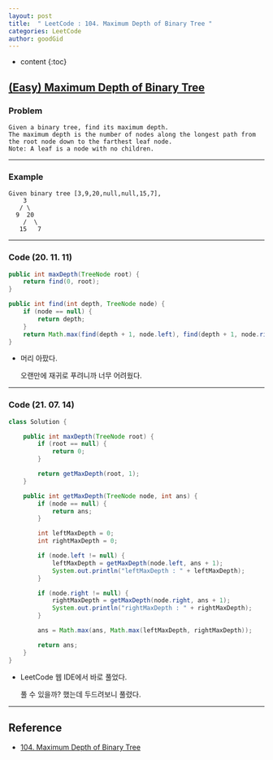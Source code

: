 ```yaml
---
layout: post
title:  " LeetCode : 104. Maximum Depth of Binary Tree "
categories: LeetCode
author: goodGid
---
```

* content
{:toc}

## [(Easy) Maximum Depth of Binary Tree](https://leetcode.com/problems/maximum-depth-of-binary-tree/)

### Problem

```
Given a binary tree, find its maximum depth.
The maximum depth is the number of nodes along the longest path from the root node down to the farthest leaf node.
Note: A leaf is a node with no children.
```
 
---

### Example

```
Given binary tree [3,9,20,null,null,15,7],
    3
   / \
  9  20
    /  \
   15   7
```

---

### Code (20. 11. 11)

``` java
public int maxDepth(TreeNode root) {
    return find(0, root);
}

public int find(int depth, TreeNode node) {
    if (node == null) {
        return depth;
    }
    return Math.max(find(depth + 1, node.left), find(depth + 1, node.right));
}
```

* 머리 아팠다.

  오랜만에 재귀로 푸려니까 너무 어려웠다.

---

### Code (21. 07. 14)

``` java
class Solution {

    public int maxDepth(TreeNode root) {
        if (root == null) {
            return 0;
        }

        return getMaxDepth(root, 1);
    }

    public int getMaxDepth(TreeNode node, int ans) {
        if (node == null) {
            return ans;
        }

        int leftMaxDepth = 0;
        int rightMaxDepth = 0;

        if (node.left != null) {
            leftMaxDepth = getMaxDepth(node.left, ans + 1);
            System.out.println("leftMaxDepth : " + leftMaxDepth);
        }

        if (node.right != null) {
            rightMaxDepth = getMaxDepth(node.right, ans + 1);
            System.out.println("rightMaxDepth : " + rightMaxDepth);
        }

        ans = Math.max(ans, Math.max(leftMaxDepth, rightMaxDepth));

        return ans;
    }
}
```

* LeetCode 웹 IDE에서 바로 풀었다.

  풀 수 있을까? 했는데 두드려보니 풀렸다.


---

## Reference

* [104. Maximum Depth of Binary Tree](https://leetcode.com/problems/maximum-depth-of-binary-tree/)
